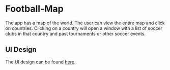 # Football-Map
The app has a map of the world. The user can view the entire map and click on countries. Clicking on a country will open a window with a list of soccer clubs in that country and past tournaments or other soccer events.

## UI Design
The UI design can be found [here](https://www.figma.com/file/qFC3V4KdP5wQgt3eIHlZvB/Untitled?node-id=0%3A1).
